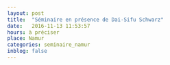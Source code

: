 ```yaml
---
layout: post
title:  "Séminaire en présence de Dai-Sifu Schwarz"
date:   2016-11-13 11:53:57
hours: à préciser
place: Namur
categories: seminaire_namur
inblog: false
---
```

